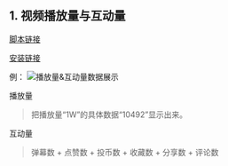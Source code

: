 ## 1. 视频播放量与互动量
[脚本链接](https://raw.githubusercontent.com/Her-ero/biliPlugin/main/videoData/videoPlaysAndEngage.user.js "脚本文件")

[安装链接](https://greasyfork.org/zh-CN/scripts/460017-b%E7%AB%99%E8%A7%86%E9%A2%91%E6%92%AD%E6%94%BE%E9%87%8F%E5%92%8C%E4%BA%92%E5%8A%A8%E9%87%8F "安装地址")

例：
![播放量&互动量数据展示](https://her-ero.github.io/biliPlugin/example/p01.png "视频播放量与互动量的显示示例图")

播放量
> 把播放量“1W”的具体数据“10492”显示出来。

互动量
> 弹幕数 + 点赞数 + 投币数 + 收藏数 + 分享数 + 评论数